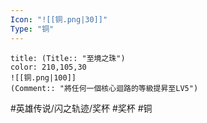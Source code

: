 ```yaml
---
Icon: "![[铜.png|30]]"
Type: "铜"
---
```

```ad-ed-sen-1-brozen
title: (Title:: "至境之珠")
color: 210,105,30
![[铜.png|100]]
(Comment:: "將任何一個核心迴路的等級提昇至LV5")
```

#英雄传说/闪之轨迹/奖杯  #奖杯 #铜
